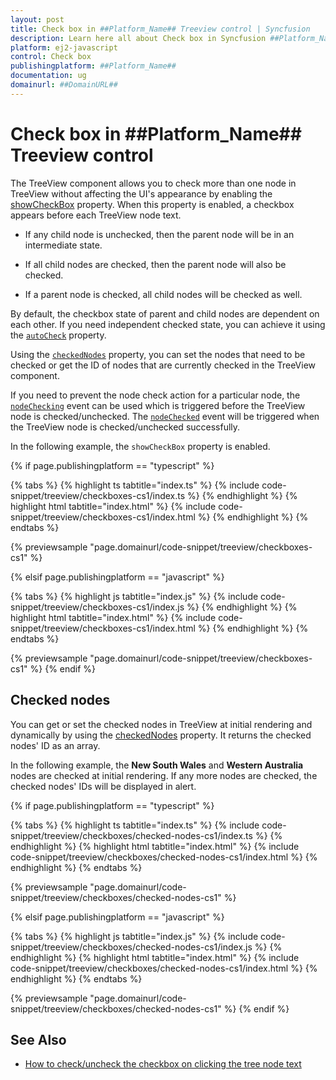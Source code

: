 ```yaml
---
layout: post
title: Check box in ##Platform_Name## Treeview control | Syncfusion
description: Learn here all about Check box in Syncfusion ##Platform_Name## Treeview control of Syncfusion Essential JS 2 and more.
platform: ej2-javascript
control: Check box 
publishingplatform: ##Platform_Name##
documentation: ug
domainurl: ##DomainURL##
---
```


# Check box in ##Platform_Name## Treeview control

The TreeView component allows you to check more than one node in TreeView without affecting the UI's appearance by enabling the [showCheckBox](../api/treeview#showcheckbox) property. When this property is enabled, a checkbox appears before each TreeView node text.

* If any child node is unchecked, then the parent node will be in an intermediate state.

* If all child nodes are checked, then the parent node will also be checked.

* If a parent node is checked, all child nodes will be checked as well.

By default, the checkbox state of parent and child nodes are dependent on each other. If you need independent checked state, you can achieve it using the [`autoCheck`](../api/treeview#autocheck) property.

Using the [`checkedNodes`](../api/treeview#checkednodes) property, you can set the nodes that need to be checked or get the ID of nodes that are currently checked in the TreeView component.

If you need to prevent the node check action for a particular node, the [`nodeChecking`](../api/treeview#nodechecking) event can be used which is triggered before the TreeView node is checked/unchecked. The [`nodeChecked`](../api/treeview#nodechecked) event will be triggered when the TreeView node is checked/unchecked successfully.

In the following example, the `showCheckBox` property is enabled.

{% if page.publishingplatform == "typescript" %}

 {% tabs %}
{% highlight ts tabtitle="index.ts" %}
{% include code-snippet/treeview/checkboxes-cs1/index.ts %}
{% endhighlight %}
{% highlight html tabtitle="index.html" %}
{% include code-snippet/treeview/checkboxes-cs1/index.html %}
{% endhighlight %}
{% endtabs %}
        
{% previewsample "page.domainurl/code-snippet/treeview/checkboxes-cs1" %}

{% elsif page.publishingplatform == "javascript" %}

{% tabs %}
{% highlight js tabtitle="index.js" %}
{% include code-snippet/treeview/checkboxes-cs1/index.js %}
{% endhighlight %}
{% highlight html tabtitle="index.html" %}
{% include code-snippet/treeview/checkboxes-cs1/index.html %}
{% endhighlight %}
{% endtabs %}

{% previewsample "page.domainurl/code-snippet/treeview/checkboxes-cs1" %}
{% endif %}

## Checked nodes

You can get or set the checked nodes in TreeView at initial rendering and dynamically by using the [checkedNodes](../api/treeview#checkednodes) property. It returns the checked nodes' ID as an array.

In the following example, the **New South Wales** and **Western Australia** nodes are checked at initial rendering. If any more nodes are checked, the checked nodes' IDs will be displayed in alert.

{% if page.publishingplatform == "typescript" %}

 {% tabs %}
{% highlight ts tabtitle="index.ts" %}
{% include code-snippet/treeview/checkboxes/checked-nodes-cs1/index.ts %}
{% endhighlight %}
{% highlight html tabtitle="index.html" %}
{% include code-snippet/treeview/checkboxes/checked-nodes-cs1/index.html %}
{% endhighlight %}
{% endtabs %}
        
{% previewsample "page.domainurl/code-snippet/treeview/checkboxes/checked-nodes-cs1" %}

{% elsif page.publishingplatform == "javascript" %}

{% tabs %}
{% highlight js tabtitle="index.js" %}
{% include code-snippet/treeview/checkboxes/checked-nodes-cs1/index.js %}
{% endhighlight %}
{% highlight html tabtitle="index.html" %}
{% include code-snippet/treeview/checkboxes/checked-nodes-cs1/index.html %}
{% endhighlight %}
{% endtabs %}

{% previewsample "page.domainurl/code-snippet/treeview/checkboxes/checked-nodes-cs1" %}
{% endif %}

## See Also

* [How to check/uncheck the checkbox on clicking the tree node text](./how-to/check-uncheck-the-checkbox-on-clicking-the-tree-node-text)